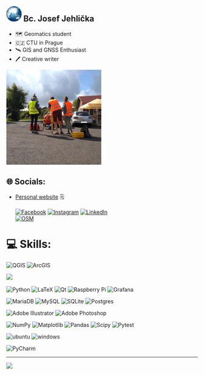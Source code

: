 <h2> <img src="https://github.com/jehlijos/jehlijos/blob/main/YzDM.gif?raw=true" width="40"> Bc. Josef Jehlička </h2>

* 🗺 Geomatics student
* 🇨🇿 CTU in Prague
* 🛰 GIS and GNSS Enthusiast
* 🖊 Creative writer

<img src="https://github.com/jehlijos/jehlijos/blob/main/gif.gif?raw=true" width="250"> 

## 🌐 Socials:
* [Personal website](https://jehlijos.github.io/josef-jehlicka/)  🗒 <br> <br>
[![Facebook](https://img.shields.io/badge/Facebook-%231877F2.svg?logo=Facebook&logoColor=white)](https://facebook.com/josef.jehlicka.3) [![Instagram](https://img.shields.io/badge/Instagram-%23E4405F.svg?logo=Instagram&logoColor=white)](https://instagram.com/jehlickajosef) [![LinkedIn](https://img.shields.io/badge/LinkedIn-%230077B5.svg?logo=linkedin&logoColor=white)](https://linkedin.com/in/jehlijos) <br> [![OSM](https://img.shields.io/badge/OpenStreetMap-7EBC6F?style=for-the-badge&logo=OpenStreetMap&logoColor=white)](https://www.openstreetmap.org/user/jehlijos) 

# 💻 Skills:
![QGIS](https://img.shields.io/badge/QGIS-589632?style=for-the-badge&logo=qgis&logoColor=white)
![ArcGIS](https://img.shields.io/badge/arcgis-2C7AC3?style=for-the-badge&logo=arcgis&logoColor=white)


![](https://github-readme-stats.vercel.app/api/top-langs/?username=jehlijos&theme=neon&hide_border=false&include_all_commits=true&count_private=false&layout=compact)



![Python](https://img.shields.io/badge/python-3670A0?style=for-the-badge&logo=python&logoColor=ffdd54) ![LaTeX](https://img.shields.io/badge/latex-%23008080.svg?style=for-the-badge&logo=latex&logoColor=white) ![Qt](https://img.shields.io/badge/Qt-%23217346.svg?style=for-the-badge&logo=Qt&logoColor=white) ![Raspberry Pi](https://img.shields.io/badge/-RaspberryPi-C51A4A?style=for-the-badge&logo=Raspberry-Pi) ![Grafana](https://img.shields.io/badge/grafana-%23F46800.svg?style=for-the-badge&logo=grafana&logoColor=white) 

 ![MariaDB](https://img.shields.io/badge/MariaDB-003545?style=for-the-badge&logo=mariadb&logoColor=white) ![MySQL](https://img.shields.io/badge/mysql-4479A1.svg?style=for-the-badge&logo=mysql&logoColor=white) ![SQLite](https://img.shields.io/badge/Sqlite-003B57?style=for-the-badge&logo=sqlite&logoColor=white) ![Postgres](https://img.shields.io/badge/postgres-%23316192.svg?style=for-the-badge&logo=postgresql&logoColor=white)
 
 ![Adobe Illustrator](https://img.shields.io/badge/adobe%20illustrator-%23FF9A00.svg?style=for-the-badge&logo=adobe%20illustrator&logoColor=white)  ![Adobe Photoshop](https://img.shields.io/badge/adobe%20photoshop-%2331A8FF.svg?style=for-the-badge&logo=adobe%20photoshop&logoColor=white) 
 
 ![NumPy](https://img.shields.io/badge/numpy-%23013243.svg?style=for-the-badge&logo=numpy&logoColor=white) ![Matplotlib](https://img.shields.io/badge/Matplotlib-%23ffffff.svg?style=for-the-badge&logo=Matplotlib&logoColor=black) ![Pandas](https://img.shields.io/badge/pandas-%23150458.svg?style=for-the-badge&logo=pandas&logoColor=white) ![Scipy](https://img.shields.io/badge/SciPy-%230C55A5.svg?style=for-the-badge&logo=scipy&logoColor=%white)  ![Pytest](https://img.shields.io/badge/Pytest-0A9EDC?style=for-the-badge&logo=pytest&logoColor=white)

 ![ubuntu](https://img.shields.io/badge/Ubuntu-E95420?style=for-the-badge&logo=ubuntu&logoColor=white)  ![windows](https://img.shields.io/badge/Windows-0078D6?style=for-the-badge&logo=windows&logoColor=white)

![PyCharm](https://img.shields.io/badge/PyCharm-000000.svg?&style=for-the-badge&logo=PyCharm&logoColor=white)




---
[![](https://visitcount.itsvg.in/api?id=jehlijos&icon=0&color=0)](https://visitcount.itsvg.in)

<!-- Proudly created with GPRM ( https://gprm.itsvg.in ) -->
